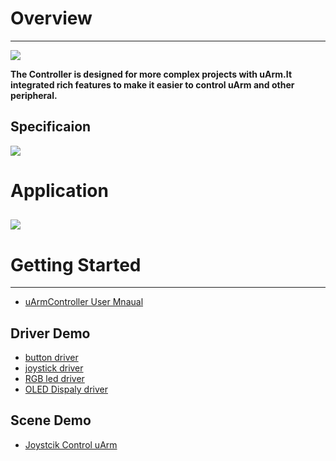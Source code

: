 # Overview

----------
![](https://github.com/uArm-Developer/Controller/blob/master/image/Poster.jpg)

**The Controller is designed for more complex projects with uArm.It integrated rich features to make it easier to control uArm and other peripheral.**
## Specificaion
![](https://github.com/uArm-Developer/Controller/blob/master/image/Specificaion.jpg)

# Application
![](https://github.com/uArm-Developer/Controller/blob/master/image/Applicaion.jpg)
----------

 
# Getting Started

----------
- [uArmController User Mnaual](doc/)

## Driver Demo
- [button driver](driver/button_driver)
- [joystick driver](driver/joystick_driver)
- [RGB led driver](driver/led_RGB_diver)
- [OLED Dispaly driver](driver/oled_12864_driver)

## Scene Demo
- [Joystcik Control uArm](scene_demo/joystick_with_uArm)

